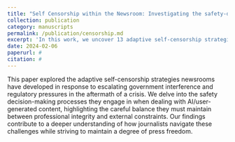 ```yaml
---
title: "Self Censorship within the Newsroom: Investigating the safety-decision making practices of Editors in Post-Conflict Contexts (under-review)"
collection: publication
category: manuscripts
permalink: /publication/censorship.md
excerpt: 'In this work, we uncover 13 adaptive self-censorship strategies adopted by Newsrooms in response to escalating government interference and regulatory pressures in post-conflict contexts.'
date: 2024-02-06
paperurl: #
citation: #
---
```

This paper explored the adaptive self-censorship strategies newsrooms have developed in response to escalating government interference and regulatory pressures in the aftermath of a crisis. We delve into the safety decision-making processes they engage in when dealing with AI/user-generated content, highlighting the careful balance they must maintain between professional integrity and external constraints. Our findings contribute to a deeper understanding of how journalists navigate these challenges while striving to maintain a degree of press freedom.
